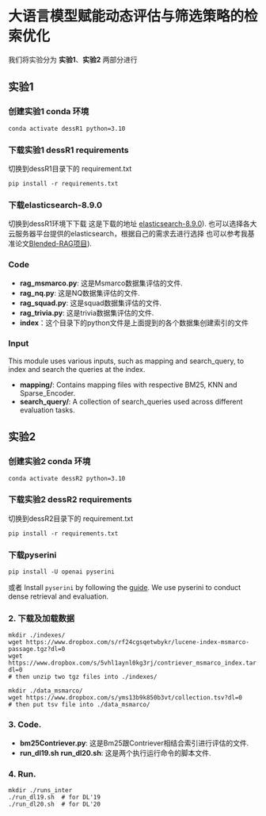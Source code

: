 # 大语言模型赋能动态评估与筛选策略的检索优化
我们将实验分为 **实验1**、**实验2** 两部分进行

## 实验1
### 创建实验1 conda 环境
```shell
conda activate dessR1 python=3.10
```
### 下载实验1 dessR1 requirements
切换到dessR1目录下的 requirement.txt
```shell
pip install -r requirements.txt
```
### 下载elasticsearch-8.9.0
切换到dessR1环境下下载
这是下载的地址 [elasticsearch-8.9.0](https://artifacts.elastic.co/downloads/elasticsearch/elasticsearch-8.17.3-windows-x86_64.zip)). 
也可以选择各大云服务器平台提供的elasticsearch，根据自己的需求去进行选择
也可以参考我基准论文[Blended-RAG项目](https://github.com/ibm-ecosystem-engineering/Blended-RAG)). 

### Code
- **rag_msmarco.py**: 这是Msmarco数据集评估的文件.
- **rag_nq.py**: 这是NQ数据集评估的文件.
- **rag_squad.py**: 这是squad数据集评估的文件.
- **rag_trivia.py**: 这是trivia数据集评估的文件.
- **index**：这个目录下的python文件是上面提到的各个数据集创建索引的文件


### Input 
This module uses various inputs, such as mapping and search_query, to index and search the queries at the index.

- **mapping/**: Contains mapping files with respective BM25, KNN and Sparse_Encoder.
- **search_query/**: A collection of search_queries used across different evaluation tasks.


## 实验2
### 创建实验2 conda 环境
```shell
conda activate dessR2 python=3.10
```
### 下载实验2 dessR2 requirements
切换到dessR2目录下的 requirement.txt
```shell
pip install -r requirements.txt
```
### 下载pyserini
```shell
pip install -U openai pyserini
```
或者
Install `pyserini` by following the [guide](https://github.com/castorini/pyserini#-installation). We use pyserini to conduct dense retrieval and evaluation.
### 2. 下载及加载数据 
```shell
mkdir ./indexes/
wget https://www.dropbox.com/s/rf24cgsqetwbykr/lucene-index-msmarco-passage.tgz?dl=0
wget https://www.dropbox.com/s/5vhl1aynl0kg3rj/contriever_msmarco_index.tar.gz?dl=0
# then unzip two tgz files into ./indexes/

mkdir ./data_msmarco/
wget https://www.dropbox.com/s/yms13b9k850b3vt/collection.tsv?dl=0
# then put tsv file into ./data_msmarco/
```
### 3. Code.
- **bm25Contriever.py**: 这是Bm25跟Contriever相结合索引进行评估的文件.
- **run_dl19.sh** **run_dl20.sh**: 这是两个执行运行命令的脚本文件.
### 4. Run.
```shell
mkdir ./runs_inter
./run_dl19.sh  # for DL'19
./run_dl20.sh  # for DL'20
```

